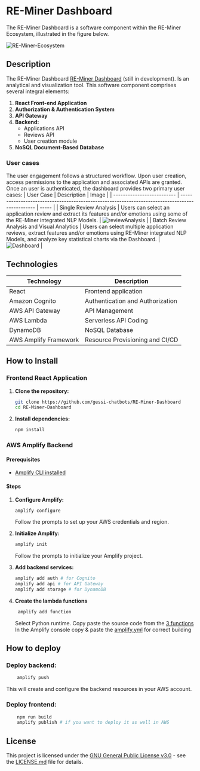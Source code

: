 # RE-Miner Dashboard

The RE-Miner Dashboard is a software component within the RE-Miner Ecosystem, illustrated in the figure below.

![RE-Miner-Ecosystem](https://github.com/gessi-chatbots/RE-Miner-Dashboard/assets/55029168/08cfdc74-1154-4ea0-a2de-2cab3786845d)

## Description

The RE-Miner Dashboard [RE-Miner Dashboard](https://uat.reminer-app) (still in development). Is an analytical and visualization tool. This software component comprises several integral elements:

1. **React Front-end Application**
2. **Authorization & Authentication System**
3. **API Gateway**
4. **Backend:**
    - Applications API
    - Reviews API
    - User creation module
5. **NoSQL Document-Based Database**

### User cases

The user engagement follows a structured workflow. Upon user creation, access permissions to the application and associated APIs are granted. Once an user is authenticated, the dashboard provides two primary user cases:
| User Case                  | Description                                                                                     | Image |
| -------------------------- | ----------------------------------------------------------------------------------------------- | ----- |
| Single Review Analysis     | Users can select an application review and extract its features and/or emotions using some of the RE-Miner integrated NLP Models.                | ![reviewAnalysis](https://github.com/gessi-chatbots/RE-Miner-Dashboard/assets/55029168/6276bd65-57f4-41c4-b460-07ed9526c118.png) |
| Batch Review Analysis and Visual Analytics | Users can select multiple application reviews, extract features and/or emotions using RE-Miner integrated NLP Models, and analyze key statistical charts via the Dashboard. | ![Dashboard](https://github.com/gessi-chatbots/RE-Miner-Dashboard/assets/55029168/dd505437-d8c9-4c89-a000-504873558d60.png)  |

## Technologies
| Technology                 | Description                               |
| -------------------------- | ----------------------------------------- |
| React                      | Frontend application                      |
| Amazon Cognito             | Authentication and Authorization          |
| AWS API Gateway            | API Management                            |
| AWS Lambda                 | Serverless API Coding                     |
| DynamoDB                   | NoSQL Database                            |
| AWS Amplify Framework      | Resource Provisioning and CI/CD           |

## How to Install
### Frontend React Application

1. **Clone the repository:**

    ```bash
    git clone https://github.com/gessi-chatbots/RE-Miner-Dashboard
    cd RE-Miner-Dashboard
    ```

2. **Install dependencies:**

    ```bash
    npm install
    ```

### AWS Amplify Backend

#### Prerequisites

- [Amplify CLI installed](https://docs.amplify.aws/cli/start/install)

#### Steps

1. **Configure Amplify:**

    ```bash
    amplify configure
    ```

    Follow the prompts to set up your AWS credentials and region.

2. **Initialize Amplify:**

    ```bash
    amplify init
    ```

    Follow the prompts to initialize your Amplify project.

3. **Add backend services:**

    ```bash
    amplify add auth # for Cognito
    amplify add api # for API Gateway
    amplify add storage # for DynamoDB
    ```
4. **Create the lambda functions**
   ```bash
    amplify add function
   ```
   Select Python runtime. Copy paste the source code from the [3 functions](/amplify/backend/function)
   In the Amplify console copy & paste the [amplify.yml](amplify.yml) for correct building

## How to deploy
### **Deploy backend:**

```bash
    amplify push
```

This will create and configure the backend resources in your AWS account.
    
### **Deploy frontend:**

```bash
    npm run build
    amplify publish # if you want to deploy it as well in AWS
```
## License
This project is licensed under the [GNU General Public License v3.0](https://www.gnu.org/licenses/gpl-3.0.html) - see the [LICENSE.md](LICENSE.md) file for details.



